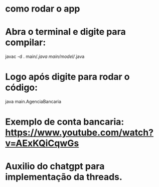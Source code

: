# como rodar o app

# Abra o terminal e digite para compilar:
javac -d . main/*.java main/model/*.java
# Logo após digite para rodar o código:
java main.AgenciaBancaria

# Exemplo de conta bancaria: https://www.youtube.com/watch?v=AExKQiCqwGs

# Auxilio do chatgpt para implementação da threads.